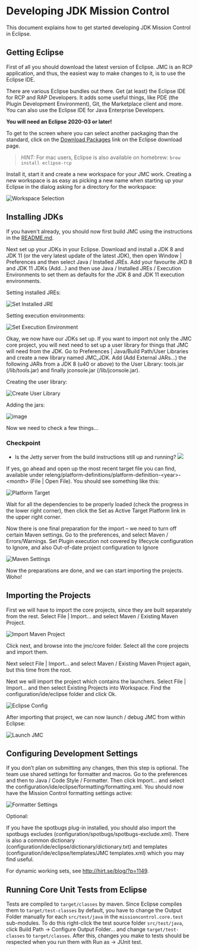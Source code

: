 # Developing JDK Mission Control
This document explains how to get started developing JDK Mission Control in Eclipse.

## Getting Eclipse
First of all you should download the latest version of Eclipse. JMC is an RCP application, and thus, the easiest way to make changes to it, is to use the Eclipse IDE.

There are various Eclipse bundles out there. Get (at least) the Eclipse IDE for RCP and RAP Developers. It adds some useful things, like PDE (the Plugin Development Environment), Git, the Marketplace client and more. You can also use the Eclipse IDE for Java Enterprise Developers.

**You will need an Eclipse 2020-03 or later!**

To get to the screen where you can select another packaging than the standard, click on the [Download Packages](https://www.eclipse.org/downloads/eclipse-packages) link on the Eclipse download page.

> *HINT:* For mac users, Eclipse is also available on homebrew: `brew install eclipse-rcp`

Install it, start it and create a new workspace for your JMC work. Creating a new workspace is as easy as picking a new name when starting up your Eclipse in the dialog asking for a directory for the workspace:

![Workspace Selection](images/workspace.png)

## Installing JDKs
If you haven't already, you should now first build JMC using the instructions in the [README.md](../../README.md).

Next set up your JDKs in your Eclipse. Download and install a JDK 8 and JDK 11 (or the very latest update of the latest JDK), then open Window | Preferences and then select Java / Installed JREs. Add your favourite JKD 8 and JDK 11 JDKs (Add…) and then use Java / Installed JREs / Execution Environments to set them as defaults for the JDK 8 and JDK 11 execution environments.

Setting installed JREs:

![Set Installed JRE](images/setinstalledjre.png)

Setting execution environments:

![Set Execution Environment](images/setexecutionenvironment.png)

Okay, we now have our JDKs set up. If you want to import not only the JMC core project, you will next need to set up a user library for things that JMC will need from the JDK. Go to Preferences | Java/Build Path/User Libraries and create a new library named JMC_JDK. Add (Add External JARs…) the following JARs from a JDK 8 (u40 or above) to the User Library: tools.jar (/lib/tools.jar) and finally jconsole.jar (/lib/jconsole.jar).

Creating the user library:

![Create User Library](images/createuserlibrary.png)

Adding the jars:

![image](images/addingjars.png)

Now we need to check a few things…

### Checkpoint
* Is the Jetty server from the build instructions still up and running? ![](images/p2site.png)


If yes, go ahead and open up the most recent target file you can find, available under releng/platform-definitions/platform-definition-&lt;year&gt;-&lt;month&gt; (File | Open File). You should see something like this:

![Platform Target](images/platformtarget.png)

Wait for all the dependencies to be properly loaded (check the progress in the lower right corner), then click the Set as Active Target Platform link in the upper right corner.

Now there is one final preparation for the import – we need to turn off certain Maven settings. Go to the preferences, and select Maven / Errors/Warnings. Set Plugin execution not covered by lifecycle configuration to Ignore, and also Out-of-date project configuration to Ignore

![Maven Settings](images/mavensettings.png)

Now the preparations are done, and we can start importing the projects. Woho!

## Importing the Projects
First we will have to import the core projects, since they are built separately from the rest. Select File | Import… and select Maven / Existing Maven Project.

![Import Maven Project](images/importmaven.png)

Click next, and browse into the jmc/core folder. Select all the core projects and import them.

Next select File | Import… and select Maven / Existing Maven Project again, but this time from the root.

Next we will import the project which contains the launchers. Select File | Import… and then select Existing Projects into Workspace. Find the configuration/ide/eclipse folder and click Ok.

![Eclipse Config](images/eclipseconfig.png)

After importing that project, we can now launch / debug JMC from within Eclipse:

![Launch JMC](images/launchjmc.png)

## Configuring Development Settings
If you don’t plan on submitting any changes, then this step is optional. The team use shared settings for formatter and macros. Go to the preferences and then to Java / Code Style / Formatter. Then click Import… and select the configuration/ide/eclipse/formatting/formatting.xml. You should now have the Mission Control formatting settings active:

![Formatter Settings](images/formattersettings.png)

Optional:

If you have the spotbugs plug-in installed, you should also import the spotbugs excludes (configuration/spotbugs/spotbugs-exclude.xml). There is also a common dictionary (configuration/ide/eclipse/dictionary/dictionary.txt) and templates (configuration/ide/eclipse/templates/JMC templates.xml) which you may find useful.

For dynamic working sets, see http://hirt.se/blog/?p=1149.

## Running Core Unit Tests from Eclipse

Tests are compiled to `target/classes` by maven. Since Eclipse compiles them to `target/test-classes` by default, you have to change the Output Folder manually for each `src/test/java` in the `missioncontrol.core.test` sub-modules. To do this right-click the test source folder `src/test/java`, click Build Path -> Configure Output Folder... and change `target/test-classes` to `target/classes`. After this, changes you make to tests should be respected when you run them with Run as -> JUnit test.
